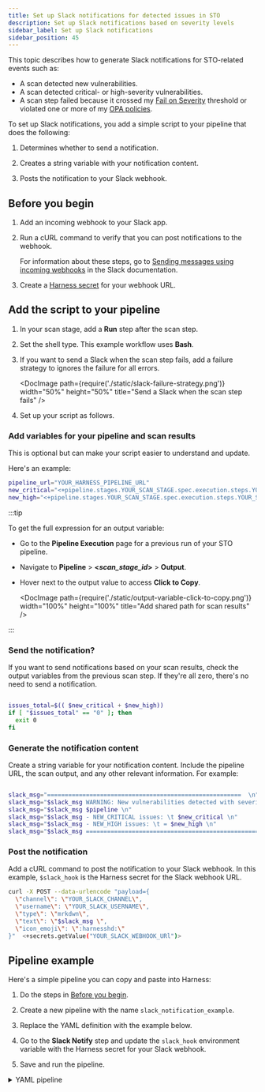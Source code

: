 ```yaml
---
title: Set up Slack notifications for detected issues in STO
description: Set up Slack notifications based on severity levels
sidebar_label: Set up Slack notifications
sidebar_position: 45
---
```


This topic describes how to generate Slack notifications for STO-related events such as:

- A scan detected new vulnerabilities.
- A scan detected critical- or high-severity vulnerabilities.
- A scan step failed because it crossed my [Fail on Severity](/docs/security-testing-orchestration/get-started/key-concepts/fail-pipelines-by-severity) threshold or violated one or more of my [OPA policies](/docs/security-testing-orchestration/use-sto/stop-builds-based-on-scan-results/stop-pipelines-using-opa). 

To set up Slack notifications, you add a simple script to your pipeline that does the following:

1) Determines whether to send a notification.

2. Creates a string variable with your notification content.

3. Posts the notification to your Slack webhook. 


## Before you begin

1. Add an incoming webhook to your Slack app.

2. Run a cURL command to verify that you can post notifications to the webhook. 

   For information about these steps, go to [Sending messages using incoming webhooks](https://api.slack.com/messaging/webhooks) in the Slack documentation.

3. Create a [Harness secret](/docs/platform/secrets/add-use-text-secrets/) for your webhook URL. 

## Add the script to your pipeline

1. In your scan stage, add a **Run** step after the scan step. 

2. Set the shell type. This example workflow uses **Bash**.

3. If you want to send a Slack when the scan step fails, add a failure strategy to ignores the failure for all errors. 

    <DocImage path={require('./static/slack-failure-strategy.png')} width="50%" height="50%" title="Send a Slack when the scan step fails" /> 
  
4. Set up your script as follows.

### Add variables for your pipeline and scan results

This is optional but can make your script easier to understand and update. 

Here's an  example:

```bash
pipeline_url="YOUR_HARNESS_PIPELINE_URL"
new_critical="<+pipeline.stages.YOUR_SCAN_STAGE.spec.execution.steps.YOUR_SCAN_STEP.output.outputVariables.NEW_CRITICAL>"
new_high="<+pipeline.stages.YOUR_SCAN_STAGE.spec.execution.steps.YOUR_SCAN_STEP.output.outputVariables.NEW_HIGH>"

```

:::tip

To get the full expression for an output variable:

- Go to the **Pipeline Execution** page for a previous run of your STO pipeline. 

- Navigate to <b>Pipeline</b> &gt; <b>&lt;_scan_stage_id_&gt;</b> &gt; <b>Output</b>.

- Hover next to the output value to access **Click to Copy**.

  <DocImage path={require('./static/output-variable-click-to-copy.png')} width="100%" height="100%" title="Add shared path for scan results" /> 

:::

### Send the notification? 

If you want to send notifications based on your scan results, check the output variables from the previous scan step. If they're all zero, there's no need to send a notification.

```bash

issues_total=$(( $new_critical + $new_high))
if [ "$issues_total" == "0" ]; then
  exit 0
fi

```

### Generate the notification content

Create a string variable for your notification content. Include the pipeline URL, the scan output, and any other relevant information. For example:

```bash

slack_msg="=======================================================  \n"
slack_msg="$slack_msg WARNING: New vulnerabilities detected with severity CRITICAL or HIGH. \n"
slack_msg="$slack_msg $pipeline \n"
slack_msg="$slack_msg - NEW_CRITICAL issues: \t $new_critical \n"
slack_msg="$slack_msg - NEW_HIGH issues: \t = $new_high \n"
slack_msg="$slack_msg =======================================================  \n"

```

### Post the notification

Add a cURL command to post the notification to your Slack webhook. In this example, `$slack_hook` is the Harness secret for the Slack webhook URL.

```bash
curl -X POST --data-urlencode "payload={
  \"channel\": \"YOUR_SLACK_CHANNEL\",
  \"username\": \"YOUR_SLACK_USERNAME\",
  \"type\": \"mrkdwn\",
  \"text\": \"$slack_msg \",
  \"icon_emoji\": \":harnesshd:\"
}"  <+secrets.getValue("YOUR_SLACK_WEBHOOK_URl")>
```

## Pipeline example

Here's a simple pipeline you can copy and paste into Harness:

1. Do the steps in [Before you begin](#before-you-begin).

1. Create a new pipeline with the name `slack_notification_example`.

2. Replace the YAML definition with the example below. 

3. Go to the **Slack Notify** step and update the `slack_hook` environment variable with the Harness secret for your Slack webhook. 

4. Save and run the pipeline. 

<details>

<summary>YAML pipeline</summary>

```yaml
pipeline:
  identifier: slack_notification_example
  name: slack_notification_example
  projectIdentifier: default
  orgIdentifier: default
  tags: {}
  stages:
    - stage:
        name: YOUR_SCAN_STAGE
        identifier: YOUR_SCAN_STAGE
        description: ""
        type: CI
        spec:
          cloneCodebase: false
          platform:
            os: Linux
            arch: Amd64
          runtime:
            type: Cloud
            spec: {}
          execution:
            steps:
              - step:
                  type: AquaTrivy
                  name: YOUR_SCAN_STEP
                  identifier: YOUR_SCAN_STEP
                  spec:
                    mode: orchestration
                    config: default
                    target:
                      type: container
                      detection: auto
                    advanced:
                      log:
                        level: info
                    privileged: true
                    image:
                      type: docker_v2
                      name: <+input>
                      tag: <+input>
                    sbom:
                      generate: true
                      format: spdx-json
          caching:
            enabled: false
            paths: []
    - stage:
        name: slack_notify
        identifier: slack_notify
        description: ""
        type: Custom
        spec:
          execution:
            steps:
              - step:
                  type: ShellScript
                  name: Slack_Notify
                  identifier: ShellScript_1
                  spec:
                    shell: Bash
                    executionTarget: {}
                    source:
                      type: Inline
                      spec:
                        script: |-

                          # Assign variables
                          new_critical="<+pipeline.stages.YOUR_SCAN_STAGE.spec.execution.steps.YOUR_SCAN_STEP.output.outputVariables.NEW_CRITICAL>"
                          new_high="<+pipeline.stages.YOUR_SCAN_STAGE.spec.execution.steps.YOUR_SCAN_STEP.output.outputVariables.NEW_HIGH>"
                          pipeline="YOUR_PIPELINE_ID"


                          # Get the total # of issues. If the total is 0, exit without sending a notification
                          issues_total=$(($critical + $new_critical + $high + $new_high))
                          if [ "$issues_total" == "0" ]; then
                            exit 0
                          fi

                          echo "issues = $issues_total"

                          slack_msg="=======================================================  \n"
                          slack_msg="$slack_msg New issues detected with CRITICAL and HIGH severity! \n"
                          slack_msg="$slack_msg Pipeline: \t $pipeline \n"
                          slack_msg="$slack_msg - NEW_CRITICAL issues: \t $new_critical \n"
                          slack_msg="$slack_msg - NEW_HIGH issues: \t = $new_high \n"
                          slack_msg="$slack_msg =======================================================  \n"


                          curl -X POST --data-urlencode "payload={
                            \"channel\": \"sto-scans\",
                            \"username\": \"doug\",
                            \"type\": \"mrkdwn\",
                            \"text\": \" $slack_msg \",
                            \"icon_emoji\": \":harnesshd:\"
                          }" $slack_hook
                    environmentVariables:
                      - name: slack_hook
                        type: Secret
                        value: sto-slack-notifications-webhook-url
                    outputVariables: []
                  timeout: 10m
        tags: {}

```

</details>